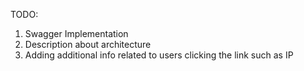 TODO:

1) Swagger Implementation
2) Description about architecture 
3) Adding additional info related to users clicking the link such as IP
